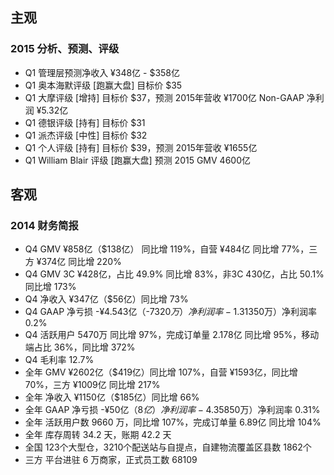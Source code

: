 
## 主观
### 2015 分析、预测、评级
  - Q1 管理层预测净收入 ¥348亿 - $358亿
  - Q1 奥本海默评级 [跑赢大盘] 目标价 $35
  - Q1 大摩评级 [增持] 目标价 $37，预测 2015年营收 ¥1700亿 Non-GAAP 净利润 ¥5.32亿
  - Q1 德银评级 [持有] 目标价 $31
  - Q1 派杰评级 [中性] 目标价 $32
  - Q1 个人评级 [持有] 目标价 $39，预测 2015年营收 ¥1655亿
  - Q1 William Blair 评级 [跑赢大盘] 预测 2015 GMV 4600亿


## 客观
### 2014 财务简报

  - Q4  GMV ¥858亿（$138亿） 同比增 119%，自营 ¥484亿 同比增 77%，三方 ¥374亿 同比增 220%
  - Q4  GMV 3C ¥428亿，占比 49.9% 同比增 83%，非3C 430亿，占比 50.1% 同比增 173%
  - Q4  净收入 ¥347亿（$56亿）同比增 73%
  - Q4  GAAP 净亏损 -¥4.543亿（-$7320万）净利润率 -1.3%，Non-GAAP 净利润 ¥8380万（$1350万）净利润率 0.2%
  - Q4  活跃用户 5470万 同比增 97%，完成订单量 2.178亿 同比增 95%，移动端占比 36%，同比增 372%
  - Q4  毛利率 12.7%
  - 全年 GMV ¥2602亿（$419亿）同比增 107%，自营 ¥1593亿，同比增 70%，三方 ¥1009亿 同比增 217%
  - 全年 净收入 ¥1150亿（$185亿）同比增 66%
  - 全年 GAAP 净亏损 -¥50亿（$8亿）净利润率 -4.3%，Non-GAAP 净利润 ¥3.627亿（$5850万）净利润率 0.31%
  - 全年 活跃用户数 9660 万，同比增 107%，完成订单量 6.89亿 同比增 104%
  - 全年 库存周转 34.2 天，账期 42.2 天
  - 全国 123个大型仓，3210个配送站与自提点，自建物流覆盖区县数 1862个
  - 三方 平台进驻 6 万商家，正式员工数 68109
